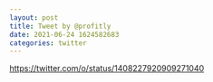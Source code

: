 ```yaml
--- 
layout: post 
title: Tweet by @profitly 
date: 2021-06-24 1624582683 
categories: twitter 
--- 
```

https://twitter.com/o/status/1408227920909271040